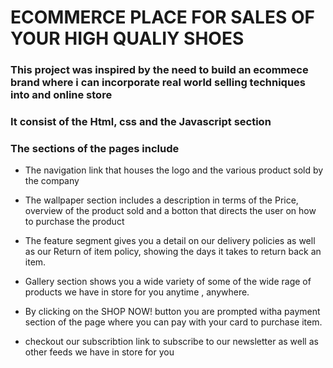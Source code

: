 # ECOMMERCE PLACE FOR SALES OF YOUR HIGH QUALIY SHOES

### This project was inspired by the need to build an ecommece brand where i can incorporate real world selling techniques into and online store

### It consist of the Html, css and the Javascript section

### The sections of the pages include
* The navigation link that houses the logo and the various product sold by the company

* The wallpaper section includes a description in terms of the Price, overview of the product sold and a botton that directs the user on how to purchase the product
* The feature segment gives you a detail on our delivery policies as well as our Return of item policy, showing the days it takes to return back an item.
* Gallery section shows you a wide variety of some of the wide rage of products we have in store for you anytime , anywhere.
- By clicking on the SHOP NOW! button you are prompted witha payment section of the page where you can pay with your card to purchase item.
* checkout our subscribtion link to subscribe to our newsletter as well as other feeds we have in store for you
